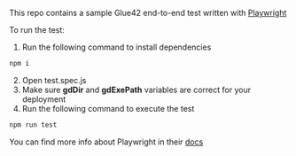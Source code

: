 This repo contains a sample Glue42 end-to-end test written with [Playwright](https://playwright.dev/)

To run the test:
1. Run the following command to install dependencies
```sh
npm i
```
2. Open test.spec.js
3. Make sure **gdDir** and **gdExePath** variables are correct for your deployment
4. Run the following command to execute the test
```sh
npm run test
```

You can find more info about Playwright in their [docs](https://playwright.dev/docs/intro)